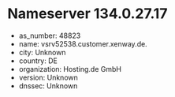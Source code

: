 # Nameserver 134.0.27.17

* as_number: 48823
* name: vsrv52538.customer.xenway.de.
* city: Unknown
* country: DE
* organization: Hosting.de GmbH
* version: Unknown
* dnssec: Unknown
